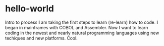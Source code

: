 # hello-world
Intro to process
I am taking the first steps to learn (re-learn) how to code. I began in mainframes with COBOL and Assembler. Now I want to learn coding in the newest and nearly natural programming languages using new techiques and new platforms. Cool.
